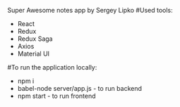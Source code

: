 Super Awesome notes app by Sergey Lipko
#Used tools: 
 - React
 - Redux 
 - Redux Saga
 - Axios 
 - Material UI
 
 #To run the application locally: 
  - npm i
  - babel-node server/app.js - to run backend  
  - npm start - to run frontend
